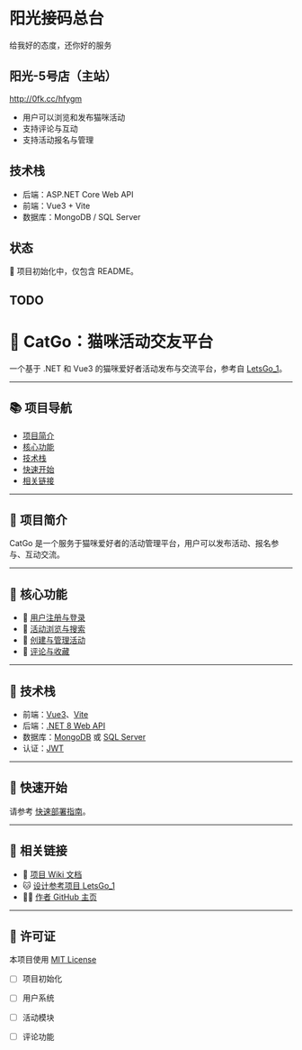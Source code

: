 # 阳光接码总台

给我好的态度，还你好的服务

## 阳光-5号店（主站）
http://0fk.cc/hfygm

- 用户可以浏览和发布猫咪活动
- 支持评论与互动
- 支持活动报名与管理

## 技术栈

- 后端：ASP.NET Core Web API
- 前端：Vue3 + Vite
- 数据库：MongoDB / SQL Server

## 状态

🚧 项目初始化中，仅包含 README。

## TODO

# 🐾 CatGo：猫咪活动交友平台

一个基于 .NET 和 Vue3 的猫咪爱好者活动发布与交流平台，参考自 [LetsGo_1](https://github.com/LetsgoNetwork/LetsGo_1)。

---

## 📚 项目导航

- [项目简介](#项目简介)
- [核心功能](#核心功能)
- [技术栈](#技术栈)
- [快速开始](#快速开始)
- [相关链接](#相关链接)

---

## 📝 项目简介

CatGo 是一个服务于猫咪爱好者的活动管理平台，用户可以发布活动、报名参与、互动交流。

---

## 🧩 核心功能

- 🐾 [用户注册与登录](https://github.com/你的用户名/CatGo/wiki/用户注册与登录)
- 🐾 [活动浏览与搜索](https://github.com/你的用户名/CatGo/wiki/活动浏览与搜索)
- 🐾 [创建与管理活动](https://github.com/你的用户名/CatGo/wiki/活动创建与管理)
- 🐾 [评论与收藏](https://github.com/你的用户名/CatGo/wiki/评论与收藏功能)

---

## 🔧 技术栈

- 前端：[Vue3](https://cn.vuejs.org/)、[Vite](https://vitejs.dev/)
- 后端：[.NET 8 Web API](https://learn.microsoft.com/zh-cn/aspnet/core/)
- 数据库：[MongoDB](https://www.mongodb.com/) 或 [SQL Server](https://www.microsoft.com/zh-cn/sql-server)
- 认证：[JWT](https://jwt.io/)

---

## 🚀 快速开始

请参考 [快速部署指南](https://github.com/你的用户名/CatGo/wiki/快速部署指南)。

---

## 🔗 相关链接

- 📘 [项目 Wiki 文档](https://github.com/你的用户名/CatGo/wiki)
- 🐱 [设计参考项目 LetsGo_1](https://github.com/LetsgoNetwork/LetsGo_1)
- 🧑‍💻 [作者 GitHub 主页](https://github.com/你的用户名)

---

## 📄 许可证

本项目使用 [MIT License](https://opensource.org/licenses/MIT)


- [ ] 项目初始化
- [ ] 用户系统
- [ ] 活动模块
- [ ] 评论功能

